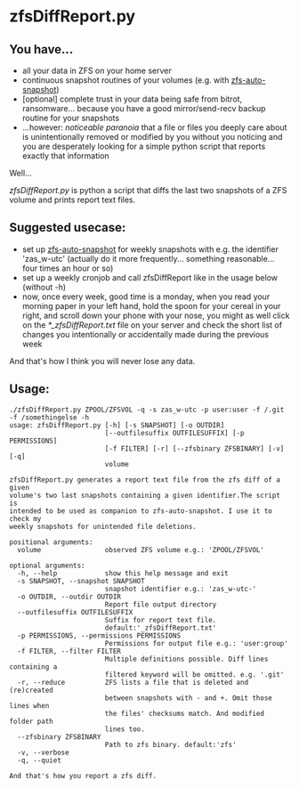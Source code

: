 # zfsDiffReport.py

## You have...

- all your data in ZFS on your home server
- continuous snapshot routines of your volumes (e.g. with [zfs-auto-snapshot](https://github.com/zfsonlinux/zfs-auto-snapshot))
- [optional] complete trust in your data being safe from bitrot, ransomware... because you have a good mirror/send-recv backup routine for your snapshots
- ...however: *noticeable paranoia* that a file or files you deeply care about is unintentionally removed or modified by you without you noticing and you are desperately looking for a simple python script that reports exactly that information

Well...

*zfsDiffReport.py* is python a script that diffs the last two snapshots of a ZFS volume and prints report text files.

## Suggested usecase:

- set up [zfs-auto-snapshot](https://github.com/zfsonlinux/zfs-auto-snapshot) for weekly snapshots with e.g. the identifier 'zas_w-utc' (actually do it more frequently... something reasonable... four times an hour or so)
- set up a weekly cronjob and call zfsDiffReport like in the usage below (without -h)
- now, once every week, good time is a monday, when you read your morning paper in your left hand, hold the spoon for your cereal in your right, and scroll down your phone with your nose, you might as well click on the *\*_zfsDiffReport.txt* file on your server and check the short list of changes you intentionally or accidentally made during the previous week

And that's how I think you will never lose any data.

## Usage:

```
./zfsDiffReport.py ZPOOL/ZFSVOL -q -s zas_w-utc -p user:user -f /.git -f /somethingelse -h                                                                                   
usage: zfsDiffReport.py [-h] [-s SNAPSHOT] [-o OUTDIR]                                                                                                                                                             
                        [--outfilesuffix OUTFILESUFFIX] [-p PERMISSIONS]                                                                                                                                           
                        [-f FILTER] [-r] [--zfsbinary ZFSBINARY] [-v] [-q]                                                                                                                                         
                        volume                                                                                                                                                                                     
                                                                                                                                                                                                                   
zfsDiffReport.py generates a report text file from the zfs diff of a given                                                                                                                                         
volume's two last snapshots containing a given identifier.The script is                                                                                                                                            
intended to be used as companion to zfs-auto-snapshot. I use it to check my                                                                                                                                        
weekly snapshots for unintended file deletions.                                                                                                                                                                    
                                                                                                                                                                                                                   
positional arguments:                                                                                                                                                                                              
  volume                observed ZFS volume e.g.: 'ZPOOL/ZFSVOL'                                                                                                                                                   
                                                                                                                                                                                                                   
optional arguments:                                                                                                                                                                                                
  -h, --help            show this help message and exit                                                                                                                                                            
  -s SNAPSHOT, --snapshot SNAPSHOT
                        snapshot identifier e.g.: 'zas_w-utc-'
  -o OUTDIR, --outdir OUTDIR
                        Report file output directory
  --outfilesuffix OUTFILESUFFIX
                        Suffix for report text file.
                        default:'_zfsDiffReport.txt'
  -p PERMISSIONS, --permissions PERMISSIONS
                        Permissions for output file e.g.: 'user:group'
  -f FILTER, --filter FILTER
                        Multiple definitions possible. Diff lines containing a
                        filtered keyword will be omitted. e.g. '.git'
  -r, --reduce          ZFS lists a file that is deleted and (re)created
                        between snapshots with - and +. Omit those lines when
                        the files' checksums match. And modified folder path
                        lines too.
  --zfsbinary ZFSBINARY
                        Path to zfs binary. default:'zfs'
  -v, --verbose
  -q, --quiet

And that's how you report a zfs diff.
```
